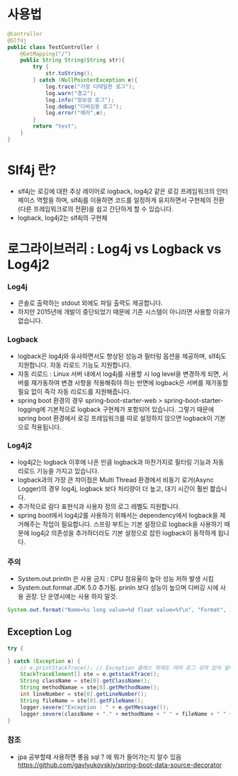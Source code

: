 # 사용법
```java
@Controller
@Slf4j
public class TestController {
    @GetMapping("/")
    public String String(String str){
        try {
            str.toString();
        } catch (NullPointerException e){
            log.trace("가장 디테일한 로그");
            log.warn("경고");
            log.info("정보성 로그");
            log.debug("디버깅용 로그");
            log.error("에러",e);
        }
        return "test";
    }
}
```

# Slf4j 란?
- slf4j는 로깅에 대한 추상 레이어로 logback, log4j2 같은 로깅 프레임워크의 인터페이스 역할을 하며, slf4j를 이용하면 코드를 일정하게 유지하면서 구현체의 전환 (다른 프레임워크로의 전환)을 쉽고 간단하게 할 수 있습니다.
- logback, log4j2는 slf4j의 구현체

# 로그라이브러리 : Log4j vs Logback vs Log4j2

### Log4j 
- 콘솔로 출력하는 stdout 외에도 파일 출력도 제공합니다. 
- 하지만 2015년에 개발이 중단되었기 때문에 기존 시스템이 아니라면 사용할 이유가 없습니다.

### Logback
- logback은 log4j와 유사하면서도 향상된 성능과 필터링 옵션을 제공하며, slf4j도 지원합니다. 자동 리로드 기능도 지원합니다.
-  자동 리로드 : Linux 서버 내에서 log4j를 사용할 시 log level을 변경하게 되면, 서버를 재가동하여 변경 사항을 적용해줘야 하는 반면에 logback은 서버를 재가동할 필요 없이 즉각 자동 리로드를 지원해줍니다.
-  spring boot 환경의 경우 spring-boot-starter-web > spring-boot-starter-logging에 기본적으로 logback 구현체가 포함되어 있습니다. 그렇기 때문에 spring boot 환경에서 로깅 프레임워크를 따로 설정하지 않으면 logback이 기본으로 적용됩니다.

### Log4j2
- log4j2는 logback 이후에 나온 만큼 logback과 마찬가지로 필터링 기능과 자동 리로드 기능을 가지고 있습니다.
- logback과의 가장 큰 차이점은 Multi Thread 환경에서 비동기 로거(Async Logger)의 경우 log4j, logback 보다 처리량이 더 높고, 대기 시간이 훨씬 짧습니다. 
- 추가적으로 람다 표현식과 사용자 정의 로그 레벨도 지원합니다.
- spring boot에서 log4j2를 사용하기 위해서는 dependency에서 logback을 제거해주는 작업이 필요합니다. 스프링 부트는 기본 설정으로 logback을 사용하기 때문에 log4j2 의존성을 추가하더라도 기본 설정으로 잡힌 logback이 동작하게 됩니다.


### 주의
- System.out.println 은 사용 금지 : CPU 점유율이 높아 성능 저하 발생 시킴
- System.out.format JDK 5.0 추가됨. prinln 보다 성능이 높으며 디버깅 시에 사용 권장. 단 운영시에는 사용 하지 말것.
```java
System.out.format("Name=%s long value=%d float value=%f\n", "Format", 1, 2.2); // C 프린트 방식과 비슷
```

## Exception Log
```java
try {

} catch (Exception e) {
    // e.printStackTrace(); // Exception 클래스 외에도 여러 로그 섞여 있어 알아보기 힘들고, 해당 정보를 모두 콘솔에 보여주는데 성능 저하 발생됨
    StackTraceElement[] ste = e.getstackTrace();
    String className = ste[0].getClassName();
    String methodNamae = ste[0].getMethodName();
    int lineNumber = ste[0].getLineNumber();
    String fileName = ste[0].getFileName();
    logger.severe("Exception : " + e.getMessage());
    logger.severe(className + "." + methodName + " " + fileName + " " + lineNumber + "line");
}
```

### 참조
- jpa 공부할때 사용하면 좋음 sql ? 에 뭐가 들어가는지 알수 있음 https://github.com/gavlyukovskiy/spring-boot-data-source-decorator
